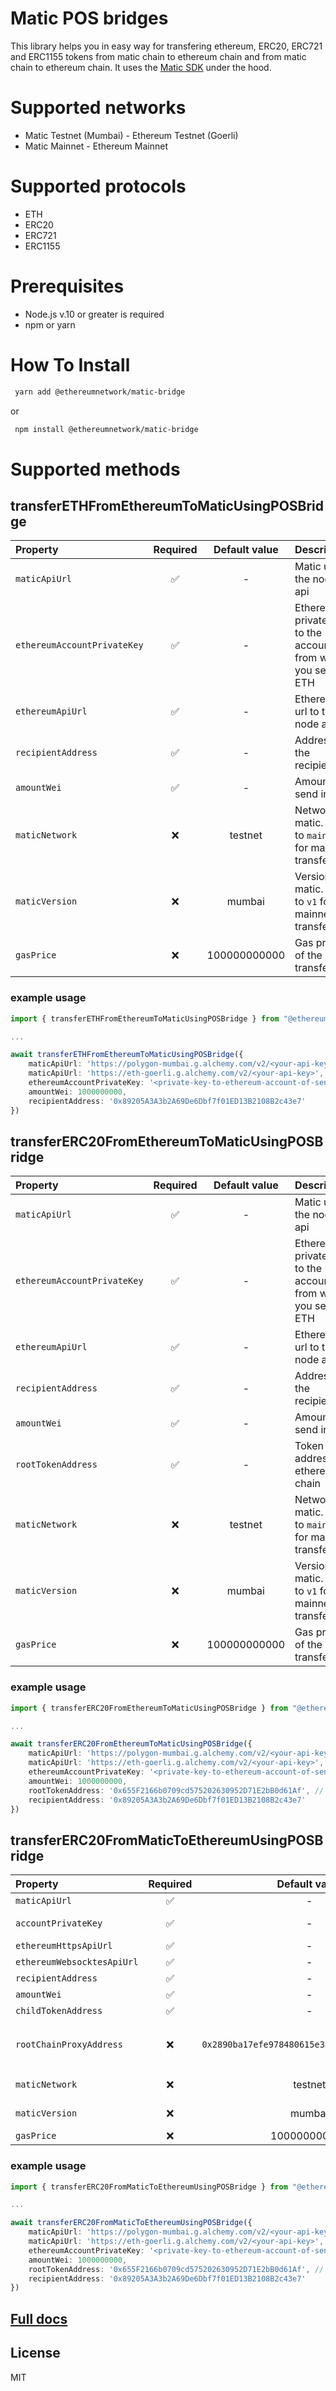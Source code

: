 # Matic POS bridges

This library helps you in easy way for transfering ethereum, ERC20, ERC721 and ERC1155 tokens from matic chain to ethereum chain and from matic chain to ethereum chain.
It uses the [Matic SDK](https://docs.matic.network/docs/develop/ethereum-matic/pos/using-sdk/getting-started) under the hood.

# Supported networks

- Matic Testnet (Mumbai) - Ethereum Testnet (Goerli)
- Matic Mainnet - Ethereum Mainnet

# Supported protocols

- ETH
- ERC20
- ERC721
- ERC1155

# Prerequisites

- Node.js v.10 or greater is required
- npm or yarn

# How To Install

```sh
 yarn add @ethereumnetwork/matic-bridge
```

or

```sh
 npm install @ethereumnetwork/matic-bridge
```

# Supported methods

## transferETHFromEthereumToMaticUsingPOSBridge

| Property                    | Required | Default value | Description                                                  |
| :-------------------------- | :------: | :-----------: | :----------------------------------------------------------- |
| `maticApiUrl`               |    ✅    |       -       | Matic url to the node api                                    |
| `ethereumAccountPrivateKey` |    ✅    |       -       | Ethereaum private key to the account from where you send ETH |
| `ethereumApiUrl`            |    ✅    |       -       | Ethereum url to the node api                                 |
| `recipientAddress`          |    ✅    |       -       | Address of the recipient                                     |
| `amountWei`                 |    ✅    |       -       | Amount to send in wei                                        |
| `maticNetwork`              |   :x:    |    testnet    | Network of matic. Set to `mainnet` for mainnet transfer      |
| `maticVersion`              |   :x:    |    mumbai     | Version of matic. Set to `v1` for mainnet transfer           |
| `gasPrice`                  |   :x:    | 100000000000  | Gas price of the transfer                                    |

### example usage

```typescript
import { transferETHFromEthereumToMaticUsingPOSBridge } from "@ethereumnetwork/matic-bridge";

...

await transferETHFromEthereumToMaticUsingPOSBridge({
    maticApiUrl: 'https://polygon-mumbai.g.alchemy.com/v2/<your-api-key>',
    maticApiUrl: 'https://eth-goerli.g.alchemy.com/v2/<your-api-key>',
    ethereumAccountPrivateKey: '<private-key-to-ethereum-account-of-sender>',
    amountWei: 1000000000,
    recipientAddress: '0x89205A3A3b2A69De6Dbf7f01ED13B2108B2c43e7'
})
```

## transferERC20FromEthereumToMaticUsingPOSBridge

| Property                    | Required | Default value | Description                                                  |
| :-------------------------- | :------: | :-----------: | :----------------------------------------------------------- |
| `maticApiUrl`               |    ✅    |       -       | Matic url to the node api                                    |
| `ethereumAccountPrivateKey` |    ✅    |       -       | Ethereaum private key to the account from where you send ETH |
| `ethereumApiUrl`            |    ✅    |       -       | Ethereum url to the node api                                 |
| `recipientAddress`          |    ✅    |       -       | Address of the recipient                                     |
| `amountWei`                 |    ✅    |       -       | Amount to send in wei                                        |
| `rootTokenAddress`          |    ✅    |       -       | Token address on ethereum chain                              |
| `maticNetwork`              |   :x:    |    testnet    | Network of matic. Set to `mainnet` for mainnet transfer      |
| `maticVersion`              |   :x:    |    mumbai     | Version of matic. Set to `v1` for mainnet transfer           |
| `gasPrice`                  |   :x:    | 100000000000  | Gas price of the transfer                                    |

### example usage

```typescript
import { transferERC20FromEthereumToMaticUsingPOSBridge } from "@ethereumnetwork/matic-bridge";

...

await transferERC20FromEthereumToMaticUsingPOSBridge({
    maticApiUrl: 'https://polygon-mumbai.g.alchemy.com/v2/<your-api-key>',
    maticApiUrl: 'https://eth-goerli.g.alchemy.com/v2/<your-api-key>',
    ethereumAccountPrivateKey: '<private-key-to-ethereum-account-of-sender>',
    amountWei: 1000000000,
    rootTokenAddress: '0x655F2166b0709cd575202630952D71E2bB0d61Af', // DummyERC20Token
    recipientAddress: '0x89205A3A3b2A69De6Dbf7f01ED13B2108B2c43e7'
})
```

## transferERC20FromMaticToEthereumUsingPOSBridge

| Property                   | Required |                Default value                 | Description                                                                                                          |
| :------------------------- | :------: | :------------------------------------------: | :------------------------------------------------------------------------------------------------------------------- |
| `maticApiUrl`              |    ✅    |                      -                       | Matic url to the node api                                                                                            |
| `accountPrivateKey`        |    ✅    |                      -                       | Account private key to the account from where you send ERC20                                                         |
| `ethereumHttpsApiUrl`      |    ✅    |                      -                       | Ethereum https url to the node api                                                                                   |
| `ethereumWebsocktesApiUrl` |    ✅    |                      -                       | Ethereum websockets url to the node api                                                                              |
| `recipientAddress`         |    ✅    |                      -                       | Address of the recipient                                                                                             |
| `amountWei`                |    ✅    |                      -                       | Amount to send in wei                                                                                                |
| `childTokenAddress`        |    ✅    |                      -                       | Token address on the matic chain                                                                                     |
| `rootChainProxyAddress`    |   :x:    | `0x2890ba17efe978480615e330ecb65333b880928e` | Address of the chain proxy on the ethereym. Set to `0x86E4Dc95c7FBdBf52e33D563BbDB00823894C287` for mainnet transfer |
| `maticNetwork`             |   :x:    |                   testnet                    | Network of matic. Set to `mainnet` for mainnet transfer                                                              |
| `maticVersion`             |   :x:    |                    mumbai                    | Version of matic. Set to `v1` for mainnet transfer                                                                   |
| `gasPrice`                 |   :x:    |                 100000000000                 | Gas price of the transfer                                                                                            |

### example usage

```typescript
import { transferERC20FromMaticToEthereumUsingPOSBridge } from "@ethereumnetwork/matic-bridge";

...

await transferERC20FromMaticToEthereumUsingPOSBridge({
    maticApiUrl: 'https://polygon-mumbai.g.alchemy.com/v2/<your-api-key>',
    maticApiUrl: 'https://eth-goerli.g.alchemy.com/v2/<your-api-key>',
    ethereumAccountPrivateKey: '<private-key-to-ethereum-account-of-sender>',
    amountWei: 1000000000,
    rootTokenAddress: '0x655F2166b0709cd575202630952D71E2bB0d61Af', // DummyERC20Token
    recipientAddress: '0x89205A3A3b2A69De6Dbf7f01ED13B2108B2c43e7'
})
```

## [Full docs](https://github.com/KedziaPawel/matic-bridge/blob/main/docs/README.md)

## License

MIT
